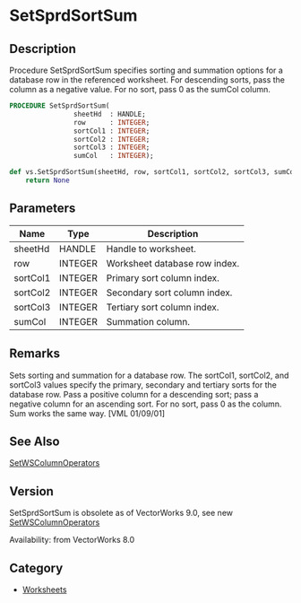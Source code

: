 # SetSprdSortSum

## Description
Procedure SetSprdSortSum specifies sorting and summation options for a database row in the referenced worksheet. For descending sorts, pass the column as a negative value. For no sort, pass 0 as the sumCol column.

```pascal
PROCEDURE SetSprdSortSum(
				sheetHd  : HANDLE;
				row      : INTEGER;
				sortCol1 : INTEGER;
				sortCol2 : INTEGER;
				sortCol3 : INTEGER;
				sumCol   : INTEGER);
```

```python
def vs.SetSprdSortSum(sheetHd, row, sortCol1, sortCol2, sortCol3, sumCol):
    return None
```

## Parameters
|Name|Type|Description|
|---|---|---|
|sheetHd|HANDLE|Handle to worksheet.|
|row|INTEGER|Worksheet database row index.|
|sortCol1|INTEGER|Primary sort column index.|
|sortCol2|INTEGER|Secondary sort column index.|
|sortCol3|INTEGER|Tertiary sort column index.|
|sumCol|INTEGER|Summation column.|

## Remarks
Sets sorting and summation for a database row.  The sortCol1, sortCol2, and sortCol3 values specify the primary, secondary and tertiary sorts for the database row.  Pass a positive column for a descending sort; pass a negative column for an ascending sort.  For no sort,  pass 0 as the column.  Sum works the same way. [VML 01/09/01]

## See Also
[SetWSColumnOperators](SetWSColumnOperators.md)

## Version
SetSprdSortSum is obsolete as of VectorWorks 9.0, see new [ SetWSColumnOperators](SetWSColumnOperators.md)

Availability: from VectorWorks 8.0

## Category
* [Worksheets](../Categories/Worksheets.md)
